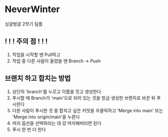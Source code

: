 # NeverWinter
싱글벙글 2학기 팀플

## ! ! ! 주의 점 ! ! !
1. 작업을 시작할 땐 Pull하고
2. 작업 중 다른 사람이 올렸을 땐 Branch -> Push

## 브랜치 하고 합치는 방법
1. 상단의 'branch'를 누르고 이름을 짓고 생성한다
2. 푸시할 때 Branch가 'main'으로 되어 있는 것을 방금 생성한 브랜치로 바꾼 뒤 푸시한다
3. 다른 사람이 푸시한 것 중 합치고 싶은 커밋을 우클릭하고 'Merge into main' 또는 'Merge into origin/main'을 누른다
4. 머지 옵션을 선택하라는 데 걍 머지해버리면 된다
5. 푸시 한 번 더 한다
